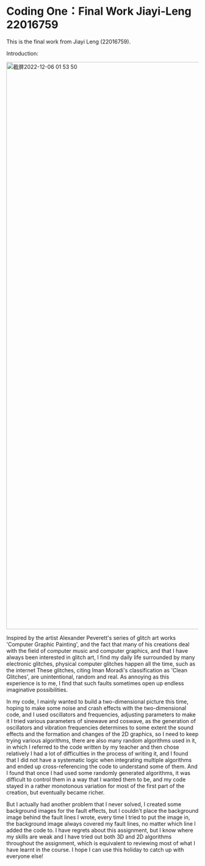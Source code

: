 # Coding One：Final Work Jiayi-Leng 22016759
This is the final work from Jiayi Leng (22016759).

Introduction:

<img width="1486" alt="截屏2022-12-06 01 53 50" src="https://user-images.githubusercontent.com/119021236/205789343-7d6a4a13-0482-48a5-b10f-6d0719c5d082.png">

Inspired by the artist Alexander Peverett's series of glitch art works 'Computer Graphic Painting', and the fact that many of his creations deal with the field of computer music and computer graphics, and that I have always been interested in glitch art, I find my daily life surrounded by many electronic glitches, physical computer glitches happen all the time, such as the internet These glitches, citing Iman Moradi's classification as 'Clean Glitches', are unintentional, random and real. As annoying as this experience is to me, I find that such faults sometimes open up endless imaginative possibilities.

In my code, I mainly wanted to build a two-dimensional picture this time, hoping to make some noise and crash effects with the two-dimensional code, and I used oscillators and frequencies, adjusting parameters to make it I tried various parameters of sinewave and coswave, as the generation of oscillators and vibration frequencies determines to some extent the sound effects and the formation and changes of the 2D graphics, so I need to keep trying various algorithms, there are also many random algorithms used in it, in which I referred to the code written by my teacher and then chose relatively I had a lot of difficulties in the process of writing it, and I found that I did not have a systematic logic when integrating multiple algorithms and ended up cross-referencing the code to understand some of them. And I found that once I had used some randomly generated algorithms, it was difficult to control them in a way that I wanted them to be, and my code stayed in a rather monotonous variation for most of the first part of the creation, but eventually became richer.

But I actually had another problem that I never solved, I created some background images for the fault effects, but I couldn't place the background image behind the fault lines I wrote, every time I tried to put the image in, the background image always covered my fault lines, no matter which line I added the code to. I have regrets about this assignment, but I know where my skills are weak and I have tried out both 3D and 2D algorithms throughout the assignment, which is equivalent to reviewing most of what I have learnt in the course. I hope I can use this holiday to catch up with everyone else!

